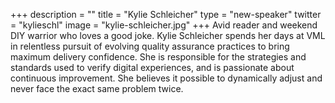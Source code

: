 +++
description = ""
title = "Kylie Schleicher"
type = "new-speaker"
twitter = "kylieschl"
image = "kylie-schleicher.jpg"
+++
Avid reader and weekend DIY warrior who loves a good joke.
Kylie Schleicher spends her days at VML in relentless pursuit of evolving quality assurance practices to bring maximum delivery confidence. She is responsible for the strategies and standards used to verify digital experiences, and is passionate about continuous improvement. She believes it possible to dynamically adjust and never face the exact same problem twice.